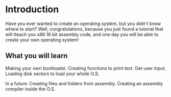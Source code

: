 # Introduction
Have you ever wanted to create an operating system, but you didn't know where to start? Well, congratulations, because you just found a tutorial that will tteach you x86 16 bit assembly code, and one day you will be able to create your own operating system!

## What you will learn

Making your own bootloader.
Creating functions to print text.
Get user input.
Loading disk sectors to load your whole O.S.

In a future:
Creating files and folders from assembly.
Creating an assembly compiler inside the O.S.
